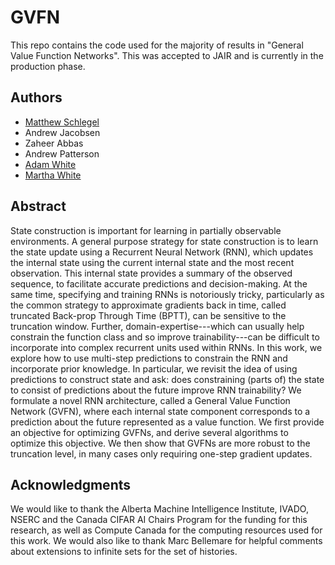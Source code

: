 # GVFN

This repo contains the code used for the majority of results in "General Value Function Networks". This was accepted to JAIR and is currently in the production phase.

## Authors

- [Matthew Schlegel](https://mkschleg.github.io)
- Andrew Jacobsen
- Zaheer Abbas
- Andrew Patterson
- [Adam White](https://sites.ualberta.ca/~amw8/)
- [Martha White](https://webdocs.cs.ualberta.ca/~whitem/)


## Abstract
State construction is important for learning in partially observable environments. A general purpose strategy for state construction is to learn the state update using a Recurrent Neural Network (RNN), which updates the internal state using the current internal state and the most recent observation. This internal state provides a summary of the observed sequence, to facilitate accurate predictions and decision-making. At the same time, specifying and training RNNs is notoriously tricky, particularly as the common strategy to approximate gradients back in time, called truncated Back-prop Through Time (BPTT), can be sensitive to the truncation window. Further, domain-expertise---which can usually help constrain the function class and so improve trainability---can be difficult to incorporate into complex recurrent units used within RNNs. In this work, we explore how to use multi-step predictions to constrain the RNN and incorporate prior knowledge. In particular, we revisit the idea of using predictions to construct state and ask: does constraining (parts of) the state to consist of predictions about the future improve RNN trainability? We formulate a novel RNN architecture, called a General Value Function Network (GVFN), where each internal state component corresponds to a prediction about the future represented as a value function. We first provide an objective for optimizing GVFNs, and derive several algorithms to optimize this objective. We then show that GVFNs are more robust to the truncation level, in many cases only requiring one-step gradient updates.


## Acknowledgments

We would like to thank the Alberta Machine Intelligence Institute, IVADO, NSERC and the Canada CIFAR AI Chairs Program for the funding for this research, as well as Compute Canada for the computing resources used for this work. We would also like to thank Marc Bellemare for helpful comments about extensions to infinite sets for the set of histories. 




